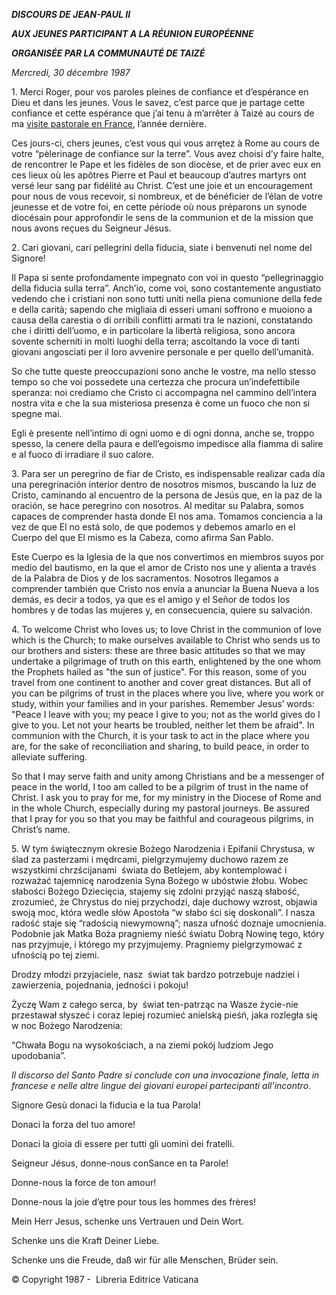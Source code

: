 ***DISCOURS DE JEAN-PAUL II***

***AUX JEUNES PARTICIPANT A LA RÉUNION EUROPÉENNE***

***ORGANISÉE PAR LA COMMUNAUTÉ DE TAIZÉ***

*Mercredi, 30 décembre 1987*

1\. Merci Roger, pour vos paroles pleines de confiance et d’espérance en Dieu et dans les jeunes. Vous le savez, c’est parce que je partage cette confiance et cette espérance que j’ai tenu à m’arrêter à Taizé au cours de ma [visite pastorale en France](/content/john-paul-ii/fr/travels/sub_index1986/trav_francia.html), l’année dernière.

Ces jours-ci, chers jeunes, c’est vous qui vous arrętez à Rome au cours de votre “pèlerinage de confiance sur la terre”. Vous avez choisi d’y faire halte, de rencontrer le Pape et les fidèles de son diocèse, et de prier avec eux en ces lieux où les apôtres Pierre et Paul et beaucoup d’autres martyrs ont versé leur sang par fidélité au Christ. C’est une joie et un encouragement pour nous de vous recevoir, si nombreux, et de bénéficier de l’élan de votre jeunesse et de votre foi, en cette période où nous préparons un synode diocésain pour approfondir le sens de la communion et de la mission que nous avons reçues du Seigneur Jésus.

2\. Cari giovani, cari pellegrini della fiducia, siate i benvenuti nel nome del Signore!

Il Papa si sente profondamente impegnato con voi in questo “pellegrinaggio della fiducia sulla terra”. Anch’io, come voi, sono costantemente angustiato vedendo che i cristiani non sono tutti uniti nella piena comunione della fede e della carità; sapendo che migliaia di esseri umani soffrono e muoiono a causa della carestia o di orribili conflitti armati tra le nazioni, constatando che i diritti dell’uomo, e in particolare la libertà religiosa, sono ancora sovente scherniti in molti luoghi della terra; ascoltando la voce di tanti giovani angosciati per il loro avvenire personale e per quello dell’umanità.

So che tutte queste preoccupazioni sono anche le vostre, ma nello stesso tempo so che voi possedete una certezza che procura un’indefettibile speranza: noi crediamo che Cristo ci accompagna nel cammino dell’intera nostra vita e che la sua misteriosa presenza è come un fuoco che non si spegne mai.

Egli è presente nell’intimo di ogni uomo e di ogni donna, anche se, troppo spesso, la cenere della paura e dell’egoismo impedisce alla fiamma di salire e al fuoco di irradiare il suo calore.

3\. Para ser un peregrino de fiar de Cristo, es indispensable realizar cada día una peregrinación interior dentro de nosotros mismos, buscando la luz de Cristo, caminando al encuentro de la persona de Jesús que, en la paz de la oración, se hace peregrino con nosotros. Al meditar su Palabra, somos capaces de comprender hasta donde El nos ama. Tomamos conciencia a la vez de que El no está solo, de que podemos y debemos amarlo en el Cuerpo del que El mismo es la Cabeza, como afirma San Pablo.

Este Cuerpo es la Iglesia de la que nos convertimos en miembros suyos por medio del bautismo, en la que el amor de Cristo nos une y alienta a través de la Palabra de Dios y de los sacramentos. Nosotros llegamos a comprender también que Cristo nos envía a anunciar la Buena Nueva a los demás, es decir a todos, ya que es el amigo y el Señor de todos los hombres y de todas las mujeres y, en consecuencia, quiere su salvación.

4\. To welcome Christ who loves us; to love Christ in the communion of love which is the Church; to make ourselves available to Christ who sends us to our brothers and sisters: these are three basic attitudes so that we may undertake a pilgrimage of truth on this earth, enlightened by the one whom the Prophets hailed as "the sun of justice". For this reason, some of you travel from one continent to another and cover great distances. But all of you can be pilgrims of trust in the places where you live, where you work or study, within your families and in your parishes. Remember Jesus’ words: "Peace I leave with you; my peace I give to you; not as the world gives do I give to you. Let not your hearts be troubled, neither let them be afraid". In communion with the Church, it is your task to act in the place where you are, for the sake of reconciliation and sharing, to build peace, in order to alleviate suffering.

So that I may serve faith and unity among Christians and be a messenger of peace in the world, I too am called to be a pilgrim of trust in the name of Christ. I ask you to pray for me, for my ministry in the Diocese of Rome and in the whole Church, especially during my pastoral journeys. Be assured that I pray for you so that you may be faithful and courageous pilgrims, in Christ’s name.

5\. W tym świątecznym okresie Bożego Narodzenia i Epifanii Chrystusa, w  ślad za pasterzami i mędrcami, pielgrzymujemy duchowo razem ze wszystkimi chrzścijanami  świata do Betlejem, aby kontemplować i rozważać tajemnicę narodzenia Syna Bożego w ubóstwie żłobu. Wobec słabości Bożego Dziecięcia, stajemy się zdolni przyjąć naszą słabość, zrozumieć, że Chrystus do niej przychodzi, daje duchowy wzrost, objawia swoją moc, która wedle słów Apostoła “w słabo ści się doskonali”. I nasza radość staje się “radością niewymowną”; nasza ufność doznaje umocnienia. Podobnie jak Matka Boża pragniemy nieść światu Dobrą Nowinę tego, który nas przyjmuje, i którego my przyjmujemy. Pragniemy pielgrzymować z ufnością po tej ziemi.

Drodzy młodzi przyjaciele, nasz  świat tak bardzo potrzebuje nadziei i zawierzenia, pojednania, jedności i pokoju!

Życzę Wam z całego serca, by  świat ten-patrząc na Wasze życie-nie przestawał słyszeć i coraz lepiej rozumieć anielską pieśń, jaka rozległa się w noc Bożego Narodzenia:

“Chwała Bogu na wysokościach, a na ziemi pokój ludziom Jego upodobania”.

*Il discorso del Santo Padre si conclude con una invocazione finale, letta in francese e nelle altre lingue dei giovani europei partecipanti all’incontro*.

Signore Gesù donaci la fiducia e la tua Parola!

Donaci la forza del tuo amore!

Donaci la gioia di essere per tutti gli uomini dei fratelli.

Seigneur Jésus, donne-nous conSance en ta Parole!

Donne-nous la force de ton amour!

Donne-nous la joie d’ętre pour tous les hommes des frères!

Mein Herr Jesus, schenke uns Vertrauen und Dein Wort.

Schenke uns die Kraft Deiner Liebe.

Schenke uns die Freude, daß wir für alle Menschen, Brüder sein.

© Copyright 1987 -  Libreria Editrice Vaticana